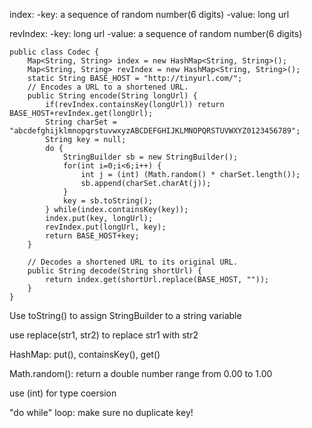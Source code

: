 index:
-key: a sequence of random number(6 digits)
-value: long url

revIndex:
-key: long url
-value: a sequence of random number(6 digits)

```
public class Codec {
    Map<String, String> index = new HashMap<String, String>();
    Map<String, String> revIndex = new HashMap<String, String>();
    static String BASE_HOST = "http://tinyurl.com/";
    // Encodes a URL to a shortened URL.
    public String encode(String longUrl) {
        if(revIndex.containsKey(longUrl)) return BASE_HOST+revIndex.get(longUrl);
        String charSet = "abcdefghijklmnopqrstuvwxyzABCDEFGHIJKLMNOPQRSTUVWXYZ0123456789";
        String key = null;
        do {
            StringBuilder sb = new StringBuilder();
            for(int i=0;i<6;i++) {
                int j = (int) (Math.random() * charSet.length());
                sb.append(charSet.charAt(j));
            }
            key = sb.toString();
        } while(index.containsKey(key));
        index.put(key, longUrl);
        revIndex.put(longUrl, key);
        return BASE_HOST+key;
    }

    // Decodes a shortened URL to its original URL.
    public String decode(String shortUrl) {
        return index.get(shortUrl.replace(BASE_HOST, ""));
    }
}
```

Use toString() to assign StringBuilder to a string variable

use replace(str1, str2) to replace str1 with str2

HashMap: put(), containsKey(), get()

Math.random(): return a double number range from 0.00 to 1.00

use (int) for type coersion

"do while" loop: make sure no duplicate key!  
